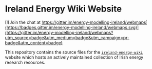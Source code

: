 # Ireland Energy Wiki Website

[![Join the chat at https://gitter.im/energy-modelling-ireland/webmaps](https://badges.gitter.im/energy-modelling-ireland/webmaps.svg)](https://gitter.im/energy-modelling-ireland/webmaps?utm_source=badge&utm_medium=badge&utm_campaign=pr-badge&utm_content=badge)

This repository contains the source files for the [`ireland-energy-wiki`](https://energy-modelling-ireland.github.io/) website which hosts an actively maintained collection of Irish energy research resources.  
